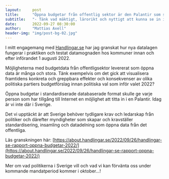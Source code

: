 ```yaml
---
layout:     post
title:      "Öppna budgetar från offentlig sektor är den Palantir som samhället behöver"
subtitle:   "- Tänk vad mäktigt, lärorikt och nyttigt att kunna se in i framtiden?"
date:       2022-09-27 08:30:00
author:     "Mattias Axell"
header-img: "img/post-bg-02.jpg"
---
```


I mitt engagemang med [Handlingar.se](https://handlingar.se/) har jag granskat hur nya datalagen fungerar i praktiken och testat datamognaden hos kommuner innan och efter införandet 1 augusti 2022.

Möjligheterna med budgetdata från offentligsektor levererat som öppna data är många och stora. Tänk exempelvis om det gick att visualisera framtidens konkreta och greppbara effekter och konsekvenser av olika politiska partiers budgetförslag innan politiska val som inför valet 2022?

Öppna budgetar i standardiserade databaserade format skulle ge varje person som har tillgång till Internet en möjlighet att titta in i en Palantir. Idag är vi inte där i Sverige.

Det vi upptäckt är att Sverige behöver tydligare krav och ledarskap från politiker och därefter myndigheter som skapar och kravställer standardisering, insamling och datadelning som öppna data från det offentliga.

Läs granskningen här: [https://about.handlingar.se/2022/09/26/handlingar-se-rapport-oppna-budgetar-2022/](https://about.handlingar.se/2022/09/26/handlingar-se-rapport-oppna-budgetar-2022/)

Mer om vad politikerna i Sverige vill och vad vi kan förvänta oss under kommande mandatperiod kommer i oktober...!